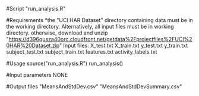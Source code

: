 #Script "run_analysis.R"

#Requirements
 *the "UCI HAR Dataset" directory containing data must be in the working directory. Alternatively, all input files must be in working directory.
 otherwise, download and unzip "https://d396qusza40orc.cloudfront.net/getdata%2Fprojectfiles%2FUCI%20HAR%20Dataset.zip"
 Input files:
 X_test.txt
 X_train.txt
 y_test.txt
 y_train.txt
 subject_test.txt
 subject_train.txt
 features.txt
 activity_labels.txt

#Usage
 source("run_analysis.R")
 run_analysis()

#Input parameters
 NONE

#Output files
 "MeansAndStdDev.csv"
 "MeansAndStdDevSummary.csv"